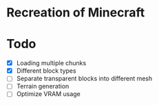 # Recreation of Minecraft

# Todo

- [x] Loading multiple chunks
- [x] Different block types
- [ ] Separate transparent blocks into different mesh
- [ ] Terrain generation
- [ ] Optimize VRAM usage
